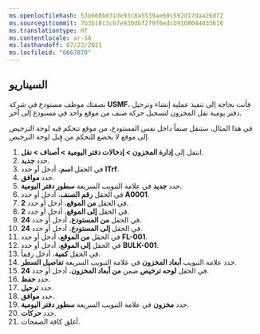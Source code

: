 ```yaml
---
ms.openlocfilehash: 53b660bd31de93c8a5539ae60c592d17daa26d72
ms.sourcegitcommit: 7b3b18c3cb7e930dbf2f9f6edcb9108044033616
ms.translationtype: HT
ms.contentlocale: ar-SA
ms.lasthandoff: 07/22/2021
ms.locfileid: "6667870"
---
```

## <a name="scenario"></a>السيناريو
بصفتك موظف مستودع في شركة **USMF**، فأنت بحاجة إلى تنفيذ عملية إنشاء وترحيل دفتر يومية نقل المخزون لتسجيل حركة صنف من موقع واحد في مستودع إلى آخر. 

في هذا المثال، ستنقل صنفاً داخل نفس المستودع، من موقع تتحكم فيه لوحة الترخيص إلى موقع لا يخضع للتحكم من قٍبل لوحة الترخيص. 

1.  انتقل إلى **إدارة المخزون > إدخالات دفتر اليومية > أصناف > نقل**.
2.  حدد **جديد‏‎**.
3.  في الحقل **اسم**، أدخل أو حدد **ITrf‎**.
4.  حدد **موافق**.
5.  حدد **جديد** في علامة التبويب السريعة **سطور دفتر اليومية**.
6.  في الحقل **رقم الصنف**، أدخل أو حدد **A0001**.
7.  في الحقل **من الموقع**، أدخل أو حدد **2‎**.
8.  في الحقل **إلى الموقع**، أدخل أو حدد **2‎**.
9.  في الحقل **من المستودع**، أدخل أو حدد **24‎**.
10. في الحقل **إلى المستودع**، أدخل أو حدد **24**.
11. في الحقل **من الموقع**، أدخل أو حدد **FL-001‎**.
12. في الحقل **إلى الموقع**، أدخل أو حدد **BULK-001**.
13. في الحقل **كمية**، أدخل رقماً.
14. حدد علامة التبويب **أبعاد المخزون** في علامة التبويب السريعة **تفاصيل السطر**.
15. في الحقل **لوحه ترخيص** ضمن **من أبعاد المخزون**، أدخل أو حدد **24**.
16. حدد **حفظ**. 
17. حدد **ترحيل**.
18. حدد **موافق**.
19. حدد **مخزون** في علامة التبويب السريعة **سطور دفتر اليومية**.
20. حدد **حركات**.
21. أغلق كافة الصفحات.

